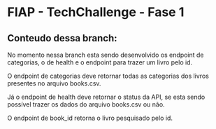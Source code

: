 # FIAP - TechChallenge - Fase 1

## Conteudo dessa branch:

No momento nessa branch esta sendo desenvolvido os endpoint de categorias, o de health e o endpoint para trazer um livro pelo id.

O endpoint de categorias deve retornar todas as categorias dos livros presentes no arquivo books.csv.

Já o endpoint de health deve retornar o status da API, se esta sendo possível trazer os dados do arquivo books.csv ou não.

O endpoint de book_id retorna o livro pesquisado pelo id.